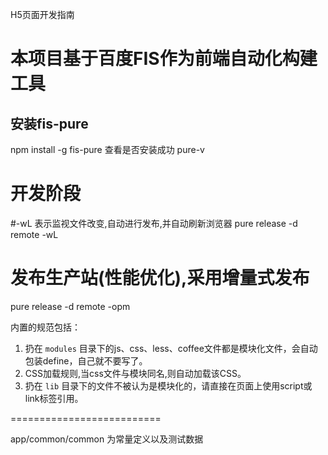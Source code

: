 H5页面开发指南

本项目基于百度FIS作为前端自动化构建工具
=====================================

## 安装fis-pure
npm install -g fis-pure
    查看是否安装成功 pure-v

# 开发阶段
#-wL 表示监视文件改变,自动进行发布,并自动刷新浏览器
pure release -d remote -wL  


# 发布生产站(性能优化),采用增量式发布
pure release -d remote -opm

内置的规范包括：
1. 扔在 ``modules`` 目录下的js、css、less、coffee文件都是模块化文件，会自动包装define，自己就不要写了。
2. CSS加载规则,当css文件与模块同名,则自动加载该CSS。
3. 扔在 ``lib`` 目录下的文件不被认为是模块化的，请直接在页面上使用script或link标签引用。

==========================

app/common/common 为常量定义以及测试数据